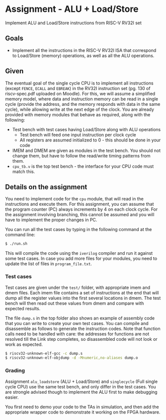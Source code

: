 # Assignment - ALU + Load/Store 

Implement ALU and Load/Store instructions from RISC-V RV32I set

## Goals

- Implement all the instructions in the RISC-V RV32I ISA that correspond to Load/Store (memory) operations, as well as all the ALU operations.

## Given

The eventual goal of the single cycle CPU is to implement all instructions (except `FENCE`, `ECALL` and `EBREAK`) in the RV32I instruction set (pg. 130 of riscv-spec.pdf uploaded on Moodle).  For this, we will assume a simplified memory model, where data and instruction memory can be read in a single cycle (provide the address, and the memory responds with data in the same cycle), while allowing write at the next edge of the clock.  You are already provided with memory modules that behave as required, along with the following:

- Test bench with test cases having Load/Store along with ALU operations
    - Test bench will feed one input instruction per clock cycle
    - All registers are assumed initialized to 0 - this should be done in your code
- IMEM and DMEM are given as modules in the test bench.  You should not change them, but have to follow the read/write timing patterns from them.
- `cpu_tb.v` is the top test bench - the interface for your CPU code must match this.

## Details on the assignment

You need to implement code for the `cpu` module, that will read in the instructions and execute them.  For this assignment, you can assume that the program counter (PC) always increments by 4 on each clock cycle.  For the assignment involving branching, this cannot be assumed and you will have to implement the proper changes in PC.

You can run all the test cases by typing in the following command at the command line:

```sh
$ ./run.sh
```

This will compile the code using the `iverilog` compiler and run it against some test cases.  In case you add more files for your modules, you need to update the list of files in `program_file.txt`.

### Test cases

Test cases are given under the `test/` folder, with appropriate imem and dmem files.  Each imem file contains a set of instructions at the end that will dump all the register values into the first several locations in dmem.  The test bench will then read out these values from dmem and compare with expected results.

The file `dump.s` in the top folder also shows an example of assembly code that you can write to create your own test cases.  You can compile and disassemble as follows to generate the instruction codes.  Note that function calls need to be handled with care: the addresses for functions are not resolved till the Link step completes, so disassembled code will not look or work as expected.

```bash
$ riscv32-unknown-elf-gcc -c dump.s
$ riscv32-unknown-elf-objdump -d -Mnumeric,no-aliases dump.o
```

### Grading

Assignment `alu_loadstore` (ALU + Load/Store) and `singlecycle` (Full single cycle CPU) use the same test bench, and only differ in the test cases.  You are strongle advised though to implement the ALU first to make debugging easier.

You first need to demo your code to the TAs in simulation, and then add the appropriate wrapper code to demonstrate it working on the FPGA hardware.  

